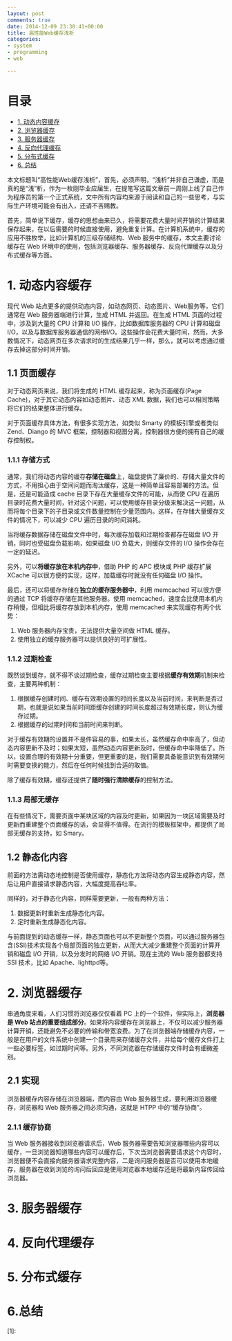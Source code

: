 ```yaml
---
layout: post
comments: true
date: 2014-12-09 23:30:41+00:00
title: 高性能Web缓存浅析
categories:  
- system
- programming
- web

---
```

# 目录 
* [1. 动态内容缓存](#dynamic_content_cache)
* [2. 浏览器缓存](#browser_content_cache)
* [3. 服务器缓存](#server_cache)
* [4. 反向代理缓存](#reserve_proxy_cache)
* [5. 分布式缓存](#distribute_cache)
* [6. 总结](#summary)

本文标题叫“高性能Web缓存浅析”，首先，必须声明，“浅析”并非自己谦虚，而是真的是“浅”析，作为一枚刚毕业应届生，在提笔写这篇文章前一周刚上线了自己作为程序员的第一个正式系统，文中所有内容均来源于阅读和自己的一些思考，与实际生产环境可能会有出入，还请不吝赐教。

首先，简单说下缓存，缓存的思想由来已久，将需要花费大量时间开销的计算结果保存起来，在以后需要的时候直接使用，避免重复计算。在计算机系统中，缓存的应用不胜枚举，比如计算机的三级存储结构、Web 服务中的缓存，本文主要讨论缓存在 Web 环境中的使用，包括浏览器缓存、服务器缓存、反向代理缓存以及分布式缓存等方面。

# <a id="dynamic_content_cache">  1. 动态内容缓存 </a>
现代 Web 站点更多的提供动态内容，如动态网页、动态图片、Web服务等，它们通常在 Web 服务器端进行计算，生成 HTML 并返回。在生成 HTML 页面的过程中，涉及到大量的 CPU 计算和 I/O 操作，比如数据库服务器的 CPU 计算和磁盘 I/O，以及与数据库服务器通信的网络I/O。这些操作会花费大量时间，然而，大多数情况下，动态网页在多次请求时的生成结果几乎一样，那么，就可以考虑通过缓存去掉这部分时间开销。

## 1.1 页面缓存 
对于动态网页来说，我们将生成的 HTML 缓存起来，称为页面缓存(Page Cache)，对于其它动态内容如动态图片、动态 XML 数据，我们也可以相同策略将它们的结果整体进行缓存。

对于页面缓存具体方法，有很多实现方法，如类似 Smarty 的模板引擎或者类似 Zend、Diango 的 MVC 框架，控制器和视图分离，控制器很方便的拥有自己的缓存控制权。
### 1.1.1 存储方式
通常，我们将动态内容的缓存**存储在磁盘**上，磁盘提供了廉价的、存储大量文件的方式，不用担心由于空间问题而淘汰缓存，这是一种简单且容易部署的方法。但是，还是可能造成 cache 目录下存在大量缓存文件的可能，从而使 CPU 在遍历目录时花费大量时间，针对这个问题，可以使用缓存目录分级来解决这一问题，从而将每个目录下的子目录或文件数量控制在少量范围内。这样，在存储大量缓存文件的情况下，可以减少 CPU 遍历目录的时间消耗。

当将缓存数据存储在磁盘文件中时，每次缓存加载和过期检查都存在磁盘 I/O 开销，同时也受磁盘负载影响，如果磁盘 I/O 负载大，则缓存文件的 I/O 操作会存在一定的延迟。

另外，可以**将缓存放在本机内存中**，借助 PHP 的 APC 模块或 PHP 缓存扩展 XCache 可以很方便的实现，这样，加载缓存时就没有任何磁盘 I/O 操作。

最后，还可以将缓存存储在**独立的缓存服务器中**，利用 memcached 可以很方便的通过 TCP 将缓存存储在其他服务器。使用 memcached，速度会比使用本机内存稍慢，但相比将缓存存放到本机内存，使用 memcached 来实现缓存有两个优势：

1. Web 服务器内存宝贵，无法提供大量空间做 HTML 缓存。
2. 使用独立的缓存服务器可以提供良好的可扩展性。


### 1.1.2 过期检查
既然谈到缓存，就不得不谈过期检查，缓存过期检查主要根据**缓存有效期**机制来检查，主要两种机制：

1. 根据缓存创建时间、缓存有效期设置的时间长度以及当前时间，来判断是否过期，也就是说如果当前时间距缓存创建的时间长度超过有效期长度，则认为缓存过期。
2. 根据缓存的过期时间和当前时间来判断。

对于缓存有效期的设置并不是件容易的事，如果太长，虽然缓存命中率高了，但动态内容更新不及时；如果太短，虽然动态内容更新及时，但缓存命中率降低了。所以，设置合理的有效期十分重要，但更重要的是，我们需要具备能意识到有效期何时需要变换的能力，然后在任何时候找到合适的取值。

除了缓存有效期，缓存还提供了**随时强行清除缓存**的控制方法。
### 1.1.3 局部无缓存
在有些情况下，需要页面中某块区域的内容及时更新，如果因为一块区域需要及时更新而重建整个页面缓存的话，会显得不值得。在流行的模板框架中，都提供了局部无缓存的支持，如 Smary。

## 1.2 静态化内容
前面的方法需动态地控制是否使用缓存，静态化方法将动态内容生成静态内容，然后让用户直接请求静态内容，大幅度提高吞吐率。

同样的，对于静态化内容，同样需要更新，一般有两种方法：

1. 数据更新时重新生成静态化内容。
2. 定时重新生成静态化内容。

与前面提到的动态缓存一样，静态页面也可以不更新整个页面，可以通过服务器包含(SSI)技术实现各个局部页面的独立更新，从而大大减少重建整个页面的计算开销和磁盘 I/O 开销，以及分发时的网络 I/O 开销。现在主流的 Web 服务器都支持 SSI 技术，比如 Apache、lighttpd等。

                                                  

# <a id="browser_content_cache">  2. 浏览器缓存</a>
串通角度来看，人们习惯将浏览器仅仅看着 PC 上的一个软件，但实际上，**浏览器是 Web 站点的重要组成部分**。如果将内容缓存在浏览器上，不仅可以减少服务器计算开销，还能避免不必要的传输和带宽浪费。为了在浏览器端存储缓存内容，一般是在用户的文件系统中创建一个目录用来存储缓存文件，并给每个缓存文件打上一些必要标签，如过期时间等。另外，不同浏览器在存储缓存文件时会有细微差别。

## 2.1 实现
浏览器缓存内容存储在浏览器端，而内容由 Web 服务器生成，要利用浏览器缓存，浏览器和 Web 服务器之间必须沟通，这就是 HTPP 中的“缓存协商”。

### 2.1.1 缓存协商
当 Web 服务器接收到浏览器请求后，Web 服务器需要告知浏览器哪些内容可以缓存，一旦浏览器知道哪些内容可以缓存后，下次当浏览器需要请求这个内容时，浏览器便不会直接向服务器请求完整内容，二是询问服务器是否可以使用本地缓存，服务器在收到浏览的询问后回应是使用浏览器本地缓存还是将最新内容传回给浏览器。


# <a id="server_cache">  3. 服务器缓存</a>





# <a id="reserve_proxy_cache">  4. 反向代理缓存</a>

# <a id="distribute_cache">  5. 分布式缓存</a>

# <a id="summary">  6.总结</a>




[1]: